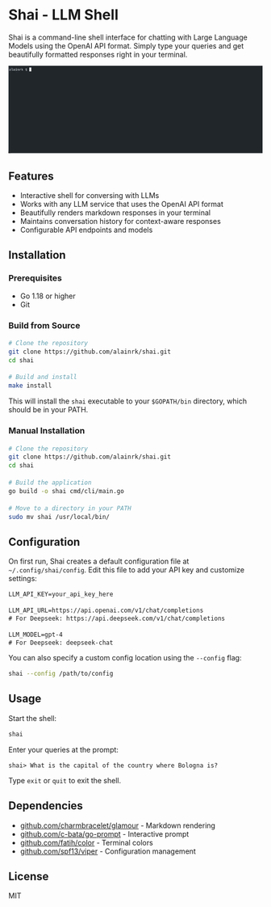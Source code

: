 # Shai - LLM Shell

Shai is a command-line shell interface for chatting with Large Language Models using the OpenAI API format. Simply type your queries and get beautifully formatted responses right in your terminal.

<p align="center">
  <img src="/assets/demo.gif" alt="Demo">
</p>

## Features

- Interactive shell for conversing with LLMs
- Works with any LLM service that uses the OpenAI API format
- Beautifully renders markdown responses in your terminal
- Maintains conversation history for context-aware responses
- Configurable API endpoints and models

## Installation

### Prerequisites

- Go 1.18 or higher
- Git

### Build from Source

```bash
# Clone the repository
git clone https://github.com/alainrk/shai.git
cd shai

# Build and install
make install
```

This will install the `shai` executable to your `$GOPATH/bin` directory, which should be in your PATH.

### Manual Installation

```bash
# Clone the repository
git clone https://github.com/alainrk/shai.git
cd shai

# Build the application
go build -o shai cmd/cli/main.go

# Move to a directory in your PATH
sudo mv shai /usr/local/bin/
```

## Configuration

On first run, Shai creates a default configuration file at `~/.config/shai/config`. Edit this file to add your API key and customize settings:

```
LLM_API_KEY=your_api_key_here

LLM_API_URL=https://api.openai.com/v1/chat/completions
# For Deepseek: https://api.deepseek.com/v1/chat/completions

LLM_MODEL=gpt-4
# For Deepseek: deepseek-chat
```

You can also specify a custom config location using the `--config` flag:

```bash
shai --config /path/to/config
```

## Usage

Start the shell:

```bash
shai
```

Enter your queries at the prompt:

```
shai> What is the capital of the country where Bologna is?
```

Type `exit` or `quit` to exit the shell.

## Dependencies

- [github.com/charmbracelet/glamour](https://github.com/charmbracelet/glamour) - Markdown rendering
- [github.com/c-bata/go-prompt](https://github.com/c-bata/go-prompt) - Interactive prompt
- [github.com/fatih/color](https://github.com/fatih/color) - Terminal colors
- [github.com/spf13/viper](https://github.com/spf13/viper) - Configuration management

## License

MIT
